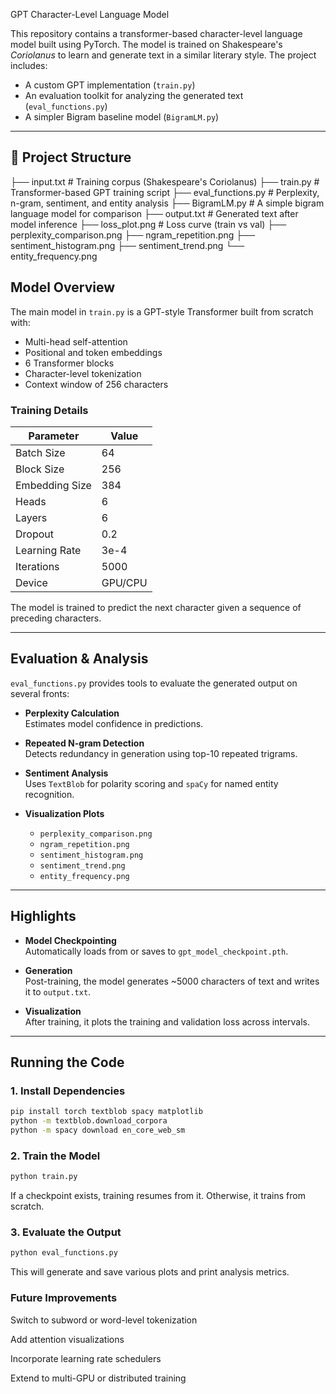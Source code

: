GPT Character-Level Language Model

This repository contains a transformer-based character-level language model built using PyTorch. The model is trained on Shakespeare's *Coriolanus* to learn and generate text in a similar literary style. The project includes:

- A custom GPT implementation (`train.py`)
- An evaluation toolkit for analyzing the generated text (`eval_functions.py`)
- A simpler Bigram baseline model (`BigramLM.py`)

---

## 📂 Project Structure
├── input.txt # Training corpus (Shakespeare's Coriolanus) ├── train.py # Transformer-based GPT training script ├── eval_functions.py # Perplexity, n-gram, sentiment, and entity analysis ├── BigramLM.py # A simple bigram language model for comparison ├── output.txt # Generated text after model inference ├── loss_plot.png # Loss curve (train vs val) ├── perplexity_comparison.png ├── ngram_repetition.png ├── sentiment_histogram.png ├── sentiment_trend.png └── entity_frequency.png

## Model Overview

The main model in `train.py` is a GPT-style Transformer built from scratch with:

- Multi-head self-attention
- Positional and token embeddings
- 6 Transformer blocks
- Character-level tokenization
- Context window of 256 characters

### Training Details

| Parameter         | Value     |
|------------------|-----------|
| Batch Size       | 64        |
| Block Size       | 256       |
| Embedding Size   | 384       |
| Heads            | 6         |
| Layers           | 6         |
| Dropout          | 0.2       |
| Learning Rate    | 3e-4      |
| Iterations       | 5000      |
| Device           | GPU/CPU   |

The model is trained to predict the next character given a sequence of preceding characters.

---

## Evaluation & Analysis

`eval_functions.py` provides tools to evaluate the generated output on several fronts:

- **Perplexity Calculation**  
  Estimates model confidence in predictions.

- **Repeated N-gram Detection**  
  Detects redundancy in generation using top-10 repeated trigrams.

- **Sentiment Analysis**  
  Uses `TextBlob` for polarity scoring and `spaCy` for named entity recognition.

- **Visualization Plots**
  - `perplexity_comparison.png`
  - `ngram_repetition.png`
  - `sentiment_histogram.png`
  - `sentiment_trend.png`
  - `entity_frequency.png`

---

## Highlights

- **Model Checkpointing**  
  Automatically loads from or saves to `gpt_model_checkpoint.pth`.

- **Generation**  
  Post-training, the model generates ~5000 characters of text and writes it to `output.txt`.

- **Visualization**  
  After training, it plots the training and validation loss across intervals.

---

## Running the Code

### 1. Install Dependencies

```bash
pip install torch textblob spacy matplotlib
python -m textblob.download_corpora
python -m spacy download en_core_web_sm
```

### 2. Train the Model

```bash
python train.py
```
If a checkpoint exists, training resumes from it. Otherwise, it trains from scratch.

### 3. Evaluate the Output

```bash
python eval_functions.py
```
This will generate and save various plots and print analysis metrics.


### Future Improvements
Switch to subword or word-level tokenization

Add attention visualizations

Incorporate learning rate schedulers

Extend to multi-GPU or distributed training